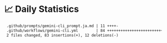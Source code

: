 # 📈 Daily Statistics

```diff
 .github/prompts/gemini-cli_prompt.ja.md | 11 ++++-
 .github/workflows/gemini-cli.yml        | 84 ++++++++++++++++++++++++++++-----
 2 files changed, 83 insertions(+), 12 deletions(-)
```
